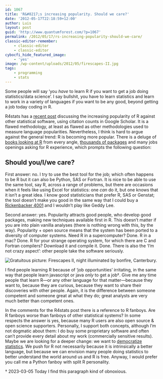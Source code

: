 ```yaml
---
id: 1067
title: 'R&#8217;s increasing popularity. Should we care?'
date: '2012-05-17T22:18:59+12:00'
author: Luis
layout: post
guid: 'http://www.quantumforest.com/?p=1067'
permalink: /2012/05/17/rs-increasing-popularity-should-we-care/
classic-editor-remember:
    - classic-editor
    - classic-editor
cybocfi_hide_featured_image:
    - 'yes'
image: /wp-content/uploads/2012/05/firescapes-II.jpg
tags:
    - programming
    - stats
---
```


Some people will say ‘you *have* to learn R if you want to get a job doing statistics/data science’. I say bullshit, you have to learn statistics and learn to work in a variety of languages if you want to be any good, beyond getting a job today coding in R.

R4stats has a [recent post](http://r4stats.com/2012/05/09/beginning-of-the-end/) discussing the increasing popularity of R against other statistical software, using citation counts in Google Scholar. It is a flawed methodology, at least as flawed as other methodologies used to measure language popularities. Nevertheless, I think is hard to argue against the general trend: R is becoming more popular. There is a deluge of [books looking at R](https://www.librarything.com/search.php?search=r+statistics&searchtype=newwork_titles&searchtype=newwork_titles&sortchoice=0) from every angle, [thousands of packages](http://cran.r-project.org/web/packages/) and many jobs openings asking for R experience, which prompts the following question:

## Should you/I/we care?

First answer: no. I try to use the best tool for the job; which often happens to be R but it can also be Python, SAS or Fortran. It is nice to be able to use the same tool, say R, across a range of problems, but there are occasions when it feels like using Excel for statistics: one *can* do it, but one knows that it isn’t a great idea. I know good statisticians that prefer R, SAS or Genstat; the tool doesn’t make you good in the same way that I could buy a [Rickenbacker 4001](http://en.wikipedia.org/wiki/Rickenbacker_4001) and I wouldn’t play like Geddy Lee.

Second answer: yes. Popularity attracts good people, who develop good packages, making new techniques available first in R. This doesn’t matter if you are into plain vanilla analyses (there is nothing wrong with this, by the way). Popularity + open source means that the system has been ported to a diversity of computer systems. Need R in a supercomputer? Done. R in a mac? Done. R for your strange operating system, for which there are C and Fortran compilers? Download it and compile it. Done. There is also the ‘I’m not crazy aspect’: other people take the software seriously.

![Gratuitous picture: Firescapes II, night illuminated by bonfire, Canterbury.](/assets/images/firescapes-ii.jpg)

I find people learning R because of ‘job opportunities’ irritating, in the same way that people learn javascript or java *only* to get a job†. Give me any time people that learn R—or any other language for that matter—because they want to, because they are curious, because they want to share their discoveries with other people. Again, it is the difference between someone competent and someone great at what they do; great analysts are very much better than competent ones.

In the comments for the R4stats post there is a reference to R fanboys. Are R fanboys worse than fanboys of other statistical systems? In some respects the answer is yes, because many R users are also open source &amp; open science supporters. Personally, I support both concepts, although I’m not dogmatic about them: I do buy some proprietary software and often can’t provide every detail about my work (commercially sensitive results). Maybe we are looking for a deeper change: we want to [democratize statistics](/2011/12/r-academia-and-the-democratization-of-statistics/). We push for R not necessarily because it is intrinsically a better language, but because we can envision many people doing statistics to better understand the world around us and R is free. Anyway, I would prefer you call me a Python fanboy with split R personality.

† 2023-03-05 Today I find this paragraph kind of obnoxious.